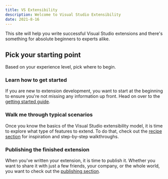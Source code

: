 ```yaml
---
title: VS Extensibility
description: Welcome to Visual Studio Extensibility
date: 2021-8-16
---
```


This site will help you write successful Visual Studio extensions and there's something for absolute beginners to experts alike.

## Pick your starting point

Based on your experience level, pick where to begin.

### Learn how to get started

If you are new to extension development, you want to start at the beginning to ensure you're not missing any information up front. Head on over to the [getting started guide](getting-started/).

### Walk me through typical scenarios

Once you know the basics of the Visual Studio extensibility model, it is time to explore what type of features to extend. To do that, check out the [recipe section](recipes/) for inspiration and step-by-step walkthroughs.

### Publishing the finished extension

When you've written your extension, it is time to publish it. Whether you want to share it with just a few friends, your company, or the whole world, you want to check out the [publishing section](publish/).
